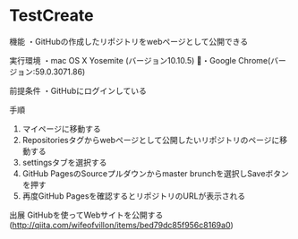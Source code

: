 # TestCreate
機能
・GitHubの作成したリポジトリをwebページとして公開できる

実行環境
・mac OS X Yosemite (バージョン10.10.5)
・Google Chrome(バージョン:59.0.3071.86)

前提条件
・GitHubにログインしている

手順
1. マイページに移動する
2. Repositoriesタグからwebページとして公開したいリポジトリのページに移動する
3. settingsタブを選択する
4. GitHub PagesのSourceプルダウンからmaster brunchを選択しSaveボタンを押す
5. 再度GitHub Pagesを確認するとリポジトリのURLが表示される

出展
GitHubを使ってWebサイトを公開する(http://qiita.com/wifeofvillon/items/bed79dc85f956c8169a0)
